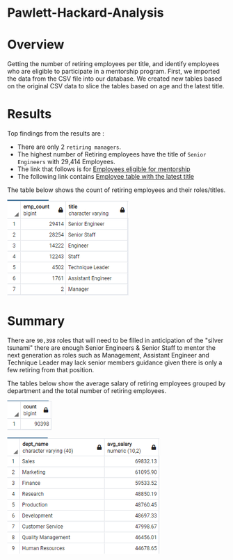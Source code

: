 # Pawlett-Hackard-Analysis

# Overview

Getting the number of retiring employees per title, and identify employees who are eligible to participate in a mentorship program. First, we imported the data from the CSV file into our database. We created new tables based on the original CSV data to slice the tables based on age and the latest title.

# Results

Top findings from the results are :

- There are only 2 `retiring managers`.
- The highest number of Retiring employees have the title of `Senior Engineers` with 29,414 Employees.
- The link that follows is for [Employees eligible for mentorship](https://github.com/Donik22/Pewlett-Hackard-Analysis/blob/main/mentorship_eligibilty.csv)
- The following link contains [Employee table with the latest title](https://github.com/Donik22/Pewlett-Hackard-Analysis/blob/main/unique_titles.csv)

The table below shows the count of retiring employees and their roles/titles.

![Retiring count per role](https://github.com/Donik22/Pewlett-Hackard-Analysis/blob/main/Resources/Retirment%20ready%20employees%20count.PNG)

# Summary
There are `90,398` roles that will need to be filled in anticipation of the "silver tsunami" there are enough Senior Engineers & Senior Staff to mentor the next generation as roles such as Management, Assistant Engineer and Technique Leader may lack senior members guidance given there is only a few retiring from that position.

The tables below show the average salary of retiring employees grouped by department and the total number of retiring employees.

![Retiring employees Count](https://github.com/Donik22/Pewlett-Hackard-Analysis/blob/main/Resources/Sum%20of%20retiring%20employees.PNG)

![Retiring average salary per department](https://github.com/Donik22/Pewlett-Hackard-Analysis/blob/main/Resources/Avg%20retiring%20salaries.PNG)
